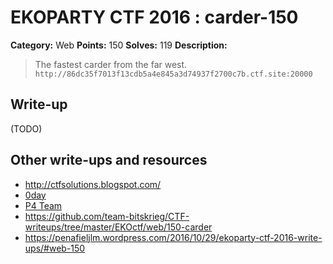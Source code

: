 # EKOPARTY CTF 2016 : carder-150

**Category:** Web
**Points:** 150
**Solves:** 119
**Description:**

> The fastest carder from the far west.
> `http://86dc35f7013f13cdb5a4e845a3d74937f2700c7b.ctf.site:20000`


## Write-up

(TODO)

## Other write-ups and resources

* http://ctfsolutions.blogspot.com/
* [0day](https://0day.work/ekoparty-ctf-2016-writeups/)
* [P4 Team](https://github.com/p4-team/ctf/blob/master/2016-10-26-ekoparty/web_150/README.md)
* https://github.com/team-bitskrieg/CTF-writeups/tree/master/EKOctf/web/150-carder
* https://penafieljlm.wordpress.com/2016/10/29/ekoparty-ctf-2016-write-ups/#web-150
